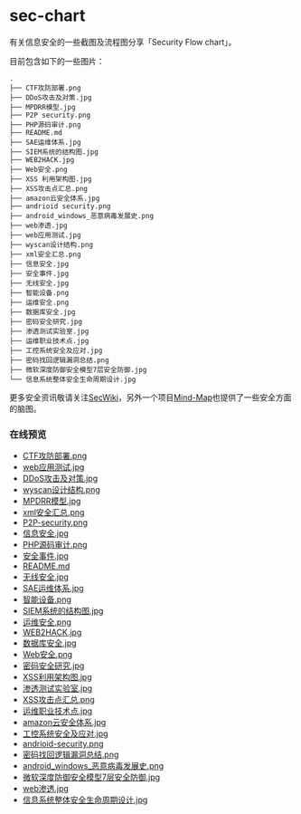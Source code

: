 # sec-chart

有关信息安全的一些截图及流程图分享「Security Flow chart」。

目前包含如下的一些图片：

    .
    ├── CTF攻防部署.png
    ├── DDoS攻击及对策.jpg
    ├── MPDRR模型.jpg
    ├── P2P security.png
    ├── PHP源码审计.png
    ├── README.md
    ├── SAE运维体系.jpg
    ├── SIEM系统的结构图.jpg
    ├── WEB2HACK.jpg
    ├── Web安全.png
    ├── XSS 利用架构图.jpg
    ├── XSS攻击点汇总.png
    ├── amazon云安全体系.jpg
    ├── andrioid security.png
    ├── android_windows_恶意病毒发展史.png
    ├── web渗透.jpg
    ├── web应用测试.jpg
    ├── wyscan设计结构.png
    ├── xml安全汇总.png
    ├── 信息安全.jpg
    ├── 安全事件.jpg
    ├── 无线安全.jpg
    ├── 智能设备.png
    ├── 运维安全.png
    ├── 数据库安全.jpg
    ├── 密码安全研究.jpg
    ├── 渗透测试实验室.jpg
    ├── 运维职业技术点.jpg
    ├── 工控系统安全及应对.jpg
    ├── 密码找回逻辑漏洞总结.png
    ├── 微软深度防御安全模型7层安全防御.jpg
    └── 信息系统整体安全生命周期设计.jpg
    
更多安全资讯敬请关注[SecWiki](http://www.sec-wiki.com/)，另外一个项目[Mind-Map](https://github.com/phith0n/Mind-Map)也提供了一些安全方面的脑图。


### 在线预览

+ [CTF攻防部署.png](https://raw.githubusercontent.com/SecWiki/sec-chart/master/CTF攻防部署.png)
+ [web应用测试.jpg](https://raw.githubusercontent.com/SecWiki/sec-chart/master/web应用测试.jpg)
+ [DDoS攻击及对策.jpg](https://raw.githubusercontent.com/SecWiki/sec-chart/master/DDoS攻击及对策.jpg)
+ [wyscan设计结构.png](https://raw.githubusercontent.com/SecWiki/sec-chart/master/wyscan设计结构.png)
+ [MPDRR模型.jpg](https://raw.githubusercontent.com/SecWiki/sec-chart/master/MPDRR模型.jpg)
+ [xml安全汇总.png](https://raw.githubusercontent.com/SecWiki/sec-chart/master/xml安全汇总.png)
+ [P2P-security.png](https://raw.githubusercontent.com/SecWiki/sec-chart/master/P2P-security.png)
+ [信息安全.jpg](https://raw.githubusercontent.com/SecWiki/sec-chart/master/信息安全.jpg)
+ [PHP源码审计.png](https://raw.githubusercontent.com/SecWiki/sec-chart/master/PHP源码审计.png)
+ [安全事件.jpg](https://raw.githubusercontent.com/SecWiki/sec-chart/master/安全事件.jpg)
+ [README.md](https://raw.githubusercontent.com/SecWiki/sec-chart/master/README.md)
+ [无线安全.jpg](https://raw.githubusercontent.com/SecWiki/sec-chart/master/无线安全.jpg)
+ [SAE运维体系.jpg](https://raw.githubusercontent.com/SecWiki/sec-chart/master/SAE运维体系.jpg)
+ [智能设备.png](https://raw.githubusercontent.com/SecWiki/sec-chart/master/智能设备.png)
+ [SIEM系统的结构图.jpg](https://raw.githubusercontent.com/SecWiki/sec-chart/master/SIEM系统的结构图.jpg)
+ [运维安全.png](https://raw.githubusercontent.com/SecWiki/sec-chart/master/运维安全.png)
+ [WEB2HACK.jpg](https://raw.githubusercontent.com/SecWiki/sec-chart/master/WEB2HACK.jpg)
+ [数据库安全.jpg](https://raw.githubusercontent.com/SecWiki/sec-chart/master/数据库安全.jpg)
+ [Web安全.png](https://raw.githubusercontent.com/SecWiki/sec-chart/master/Web安全.png)
+ [密码安全研究.jpg](https://raw.githubusercontent.com/SecWiki/sec-chart/master/密码安全研究.jpg)
+ [XSS利用架构图.jpg](https://raw.githubusercontent.com/SecWiki/sec-chart/master/XSS利用架构图.jpg)
+ [渗透测试实验室.jpg](https://raw.githubusercontent.com/SecWiki/sec-chart/master/渗透测试实验室.jpg)
+ [XSS攻击点汇总.png](https://raw.githubusercontent.com/SecWiki/sec-chart/master/XSS攻击点汇总.png)
+ [运维职业技术点.jpg](https://raw.githubusercontent.com/SecWiki/sec-chart/master/运维职业技术点.jpg)
+ [amazon云安全体系.jpg](https://raw.githubusercontent.com/SecWiki/sec-chart/master/amazon云安全体系.jpg)
+ [工控系统安全及应对.jpg](https://raw.githubusercontent.com/SecWiki/sec-chart/master/工控系统安全及应对.jpg)
+ [andrioid-security.png](https://raw.githubusercontent.com/SecWiki/sec-chart/master/andrioid-security.png)
+ [密码找回逻辑漏洞总结.png](https://raw.githubusercontent.com/SecWiki/sec-chart/master/密码找回逻辑漏洞总结.png)
+ [android_windows_恶意病毒发展史.png](https://raw.githubusercontent.com/SecWiki/sec-chart/master/android_windows_恶意病毒发展史.png)
+ [微软深度防御安全模型7层安全防御.jpg](https://raw.githubusercontent.com/SecWiki/sec-chart/master/微软深度防御安全模型7层安全防御.jpg)
+ [web渗透.jpg](https://raw.githubusercontent.com/SecWiki/sec-chart/master/web渗透.jpg)
+ [信息系统整体安全生命周期设计.jpg](https://raw.githubusercontent.com/SecWiki/sec-chart/master/信息系统整体安全生命周期设计.jpg)


